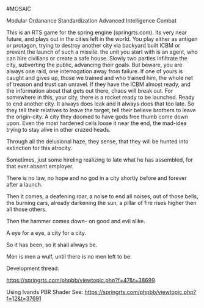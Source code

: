 #MOSAIC

Modular Ordanance Standardization Advanced Intelligence Combat

This is an RTS game for the spring engine (springrts.com). Its very near future, and plays out in the cities left in the world.
You play either as antigen or protagon, trying to destroy another city via backyard built ICBM or prevent the launch of such a missile.
the unit you start with is an agent, who can hire civilians or create a safe house.
Slowly two parties infiltrate the city, subverting the public, advancing their goals.
But beware, you are always one raid, one interrogation away from failure. If one of yours is caught and gives up, those we trained and who trained him, the whole net of treason and trust can unravel.
If they have the ICBM almost ready, and the information about that gets out there, chaos will break out. For somewhere in this, your city, there is a rocket ready to be launched. Ready to end another city.
It always does leak and it always does that too late.
So they tell their relatives to leave the target, tell their believe brothers to leave the origin-city. A city they doomed to have gods free thumb come down upon.
Even the most hardened cells loose it near the end, the mad-idea trying to stay alive in other crazed heads.

Through all the delusional haze, they sense, that they will be hunted into extinction for this atrocity.

Sometimes, just some hireling realizing to late what he has assembled, for that ever absent employer.

There is no law, no hope and no god in a city shortly before and forever after a launch.

Then it comes, a deafening roar, a noise to end all noises, out of those bells, the burning cars, already darkening the sun, a pillar of fire rises higher then all those others.

Then the hammer comes down- on good and evil alike.

A eye for a eye, a city for a city.

So it has been, so it shall always be.

Men is men a wulf, until there is no men left to be.

Development thread:

https://springrts.com/phpbb/viewtopic.php?f=47&t=38699

Using Ivands PBR Shader 
See: https://springrts.com/phpbb/viewtopic.php?f=12&t=37691

